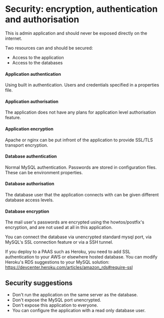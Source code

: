 Security: encryption, authentication and authorisation
=====

This is admin application and should never be exposed directly on the internet.

Two resources can and should be secured:

* Access to the application
* Access to the databases

#### Application authentication


Using built in authentication. Users and credentials specified in a properties file.

#### Application authorisation


The application does not have any plans for application level authorisation feature.


#### Application encryption


Apache or nginx can be put infront of the application to provide SSL/TLS transport encryption.

#### Database authentication


Normal MySQL authentication. Passwords are stored in configuration files. These can be environment properties.


#### Database authorisation


The database user that the application connects with can be given different database access levels.


#### Database encryption


The mail user's passwords are encrypted using the howtos/postfix's encryption, and are not used at all in this application.

You can connect the database via unencrypted standard mysql port, via MySQL's SSL connection feature or via a SSH tunnel.

If you deploy to a PAAS such as Heroku, you need to add SSL authentication to your AWS or elsewhere hosted database. You can modify Heroku's RDS suggestions to your MySQL solution: https://devcenter.heroku.com/articles/amazon_rds#require-ssl

Security suggestions
----

* Don't run the application on the same server as the database.
* Don't expose the MySQL port unencrypted.
* Don't expose this application to everyone.
* You can configure the application with a read only database user.


